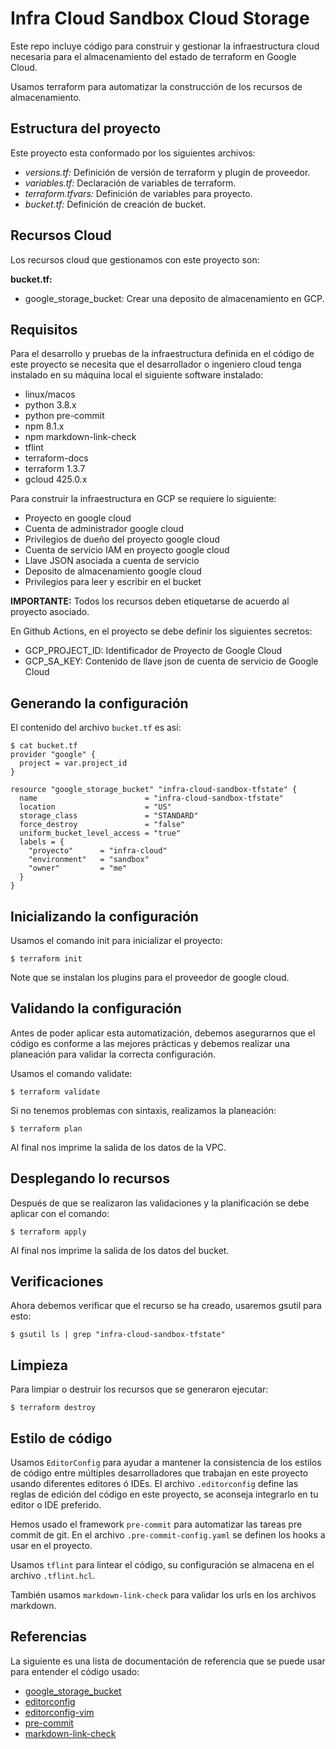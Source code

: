 # Infra Cloud Sandbox Cloud Storage

Este repo incluye código para construir y gestionar la infraestructura cloud necesaria para el almacenamiento del
estado de terraform en Google Cloud.

Usamos terraform para automatizar la construcción de los recursos de almacenamiento.

## Estructura del proyecto

Este proyecto esta conformado por los siguientes archivos:

* *versions.tf:* Definición de versión de terraform y plugin de proveedor.
* *variables.tf:* Declaración de variables de terraform.
* *terraform.tfvars:* Definición de variables para proyecto.
* *bucket.tf:* Definición de creación de bucket.

## Recursos Cloud

Los recursos cloud que gestionamos con este proyecto son:

**bucket.tf:**

* google_storage_bucket: Crear una deposito de almacenamiento en GCP.

## Requisitos

Para el desarrollo y pruebas de la infraestructura definida en el código de este proyecto se necesita que el
desarrollador o ingeniero cloud tenga instalado en su máquina local el siguiente software instalado:

* linux/macos
* python 3.8.x
* python pre-commit
* npm 8.1.x
* npm markdown-link-check
* tflint
* terraform-docs
* terraform 1.3.7
* gcloud 425.0.x

Para construir la infraestructura en GCP se requiere lo siguiente:

* Proyecto en google cloud
* Cuenta de administrador google cloud
* Privilegios de dueño del proyecto google cloud
* Cuenta de servicio IAM en proyecto google cloud
* Llave JSON asociada a cuenta de servicio
* Deposito de almacenamiento google cloud
* Privilegios para leer y escribir en el bucket

**IMPORTANTE:** Todos los recursos deben etiquetarse de acuerdo al proyecto asociado.

En Github Actions, en el proyecto se debe definir los siguientes secretos:

* GCP_PROJECT_ID: Identificador de Proyecto de Google Cloud
* GCP_SA_KEY: Contenido de llave json de cuenta de servicio de Google Cloud
 
## Generando la configuración

El contenido del archivo `bucket.tf` es así:

```hcl
$ cat bucket.tf
provider "google" {
  project = var.project_id
}

resource "google_storage_bucket" "infra-cloud-sandbox-tfstate" {
  name                        = "infra-cloud-sandbox-tfstate"
  location                    = "US"
  storage_class               = "STANDARD"
  force_destroy               = "false"
  uniform_bucket_level_access = "true"
  labels = {
    "proyecto"      = "infra-cloud"
    "environment"   = "sandbox"
    "owner"         = "me"
  }
}
```

## Inicializando la configuración

Usamos el comando init para inicializar el proyecto:

```shell
$ terraform init
```

Note que se instalan los plugins para el proveedor de google cloud.

## Validando la configuración

Antes de poder aplicar esta automatización, debemos asegurarnos que el código es conforme a las
mejores prácticas y debemos realizar una planeación para validar la correcta configuración.

Usamos el comando validate:

```shell
$ terraform validate
```

Si no tenemos problemas con sintaxis, realizamos la planeación:

```shell
$ terraform plan
```

Al final nos imprime la salida de los datos de la VPC.

## Desplegando lo recursos

Después de que se realizaron las validaciones y la planificación se debe aplicar con el comando:

```shell
$ terraform apply
```

Al final nos imprime la salida de los datos del bucket.

## Verificaciones

Ahora debemos verificar que el recurso se ha creado, usaremos gsutil para esto:

```shell
$ gsutil ls | grep "infra-cloud-sandbox-tfstate"
```

## Limpieza

Para limpiar o destruir los recursos que se generaron ejecutar:

```shell
$ terraform destroy
```

## Estilo de código

Usamos `EditorConfig` para ayudar a mantener la consistencia de los estilos de código entre múltiples desarrolladores
que trabajan en este proyecto usando diferentes editores ó IDEs. El archivo `.editorconfig` define las reglas de
edición del código en este proyecto, se aconseja integrarlo en tu editor o IDE preferido.

Hemos usado el framework `pre-commit` para automatizar las tareas pre commit de git. En el archivo
`.pre-commit-config.yaml` se definen los hooks a usar en el proyecto.

Usamos `tflint` para lintear el código, su configuración se almacena en el archivo `.tflint.hcl`.

También usamos `markdown-link-check` para validar los urls en los archivos markdown.

## Referencias

La siguiente es una lista de documentación de referencia que se puede usar para entender el código usado:

* [google_storage_bucket](https://registry.terraform.io/providers/hashicorp/google/latest/docs/resources/storage_bucket)
* [editorconfig](https://editorconfig.org/)
* [editorconfig-vim](https://github.com/editorconfig/editorconfig-vim)
* [pre-commit](https://pre-commit.com/)
* [markdown-link-check](https://github.com/tcort/markdown-link-check)
